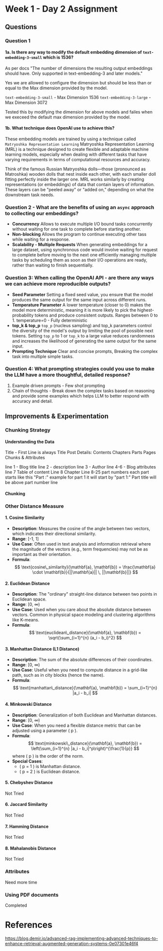 # Week 1 - Day 2 Assignment

## Questions
### Question 1

#### 1a. Is there any way to modify the default embedding dimension of  `text-embedding-3-small` which is 1536?

As per docs "The number of dimensions the resulting output embeddings should have. Only supported in text-embedding-3 and later models." 

Yes we are allowed to configure the dimension but should be less than or equal to the Max dimension provided by the model.

`text-embedding-3-small` - Max Dimension 1536
`text-embedding-3-large` - Max Dimension 3072

Tested this by modifying the dimension for above models and failes when we execeed the default max dimension provided by the model.

#### 1b. What technique does OpenAI use to achieve this?

These embedding models are trained by using a technique called `Matryoshka Representation Learning`
Matryoshka Representation Learning (MRL) is a technique designed to create flexible and adaptable machine learning models, especially when dealing with different tasks that have varying requirements in terms of computational resources and accuracy.

Think of the famous Russian Matryoshka dolls—those (pronounced as Matroshka) wooden dolls that nest inside each other, with each smaller doll fitting perfectly inside the larger one. MRL works similarly by creating representations (or embeddings) of data that contain layers of information. These layers can be "peeled away" or "added on," depending on what the downstream task needs.

### Question 2 - What are the benefits of using an `async` approach to collecting our embeddings?

- **Concurrency** Allows to execute multiple I/O bound tasks concurrently without waiting for one task to complete before starting another.
- **Non-blocking** Allows the program to continue executing other tass while waiting for a response.
- **Scalability - Multiple Requests** When generating embeddings for a large dataset, using synchronous code would involve waiting for request to complete before moving to the next one efficiently managing multiple tasks by scheduling them as soon as their I/O operations are ready, rather than waiting to finish sequentially.
  

### Question 3: When calling the OpenAI API - are there any ways we can achieve more reproducible outputs?

- **Seed Parameter** Setting a fixed seed value, you ensure that the model produces the same output for the same input across different runs.
- **Temperature Parameter** A lower temperature (closer to 0) makes the model more deterministic, meaning it is more likely to pick the highest-probability tokens and produce consistent outputs. Ranges between 0 to 1. temperature=0  - Fully deterministic
- **top_k & top_p** `top_p` (nucleus sampling) and top_k parameters control the diversity of the model's output by limiting the pool of possible next tokens. Setting `top_p` to 1 or `top_k` to a large value reduces randomness and increases the likelihood of generating the same output for the same input.
- **Prompting Technique** Clear and concise prompts, Breaking the complex task into multiple simple tasks.


### Question 4: What prompting strategies could you use to make the LLM have a more thoughtful, detailed response?

1. Example driven prompts - Few shot prompting
2. Chain of thoughts - Break down the complex tasks based on reasoning and provide some examples which helps LLM to better respond with accuracy and detail.


## Improvements & Experimentation

### Chunking Strategy 
#### Understanding the Data
Title - First Line is always Title
Post Details:
Contents
    Chapters
       Parts
          Pages
            Chunks & Attributes

line 1 - Blog title
line 2  - description
line 3  - Author
line 4-6 - Blog attributes
line 7 Table of content
Line 8 Chapter
Line 8-25 part numbers
each part starts like this "Part <part number>:" example for part 1 it will start by "part 1:" 
Part title will be above part number line

#### Chunking



### Other Distance Measure

#### 1. **Cosine Similarity**
   - **Description**: Measures the cosine of the angle between two vectors, which indicates their directional similarity.
   - **Range**: [-1, 1]
   - **Use Case**: Often used in text analysis and information retrieval where the magnitude of the vectors (e.g., term frequencies) may not be as important as their orientation.
   - **Formula**: 
     $$
      \text{cosine\_similarity}(\mathbf{a}, \mathbf{b}) = \frac{\mathbf{a} \cdot \mathbf{b}}{||\mathbf{a}|| \, ||\mathbf{b}||}
      $$

#### 2. **Euclidean Distance**
   - **Description**: The "ordinary" straight-line distance between two points in Euclidean space.
   - **Range**: [0, ∞)
   - **Use Case**: Used when you care about the absolute distance between vectors. Common in physical space modeling and clustering algorithms like K-means.
   - **Formula**:
      $$
      \text{euclidean\_distance}(\mathbf{a}, \mathbf{b}) = \sqrt{\sum_{i=1}^{n} (a_i - b_i)^2}
      $$

#### 3. **Manhattan Distance (L1 Distance)**
   - **Description**: The sum of the absolute differences of their coordinates.
   - **Range**: [0, ∞)
   - **Use Case**: Useful when you need to compute distance in a grid-like path, such as in city blocks (hence the name).
   - **Formula**:
     $$
      \text{manhattan\_distance}(\mathbf{a}, \mathbf{b}) = \sum_{i=1}^{n} |a_i - b_i|
      $$

#### 4. **Minkowski Distance**
   - **Description**: Generalization of both Euclidean and Manhattan distances.
   - **Range**: [0, ∞)
   - **Use Case**: When you need a flexible distance metric that can be adjusted using a parameter \( p \). 
   - **Formula**:
     $$
      \text{minkowski\_distance}(\mathbf{a}, \mathbf{b}) = \left(\sum_{i=1}^{n} |a_i - b_i|^p\right)^{\frac{1}{p}}
      $$
      where \( p \) is the order of the norm.
   - **Special Cases**:
     - \( p = 1 \) is Manhattan distance.
     - \( p = 2 \) is Euclidean distance.

#### 5. **Chebyshev Distance**
   Not Tried

#### 6. **Jaccard Similarity**
   Not Tried

#### 7. **Hamming Distance**
   Not Tried

#### 8. **Mahalanobis Distance**
Not Tried


### Attributes
Need more time

### Using PDF documents
Completed

# References

https://blog.demir.io/advanced-rag-implementing-advanced-techniques-to-enhance-retrieval-augmented-generation-systems-0e07301e46f4